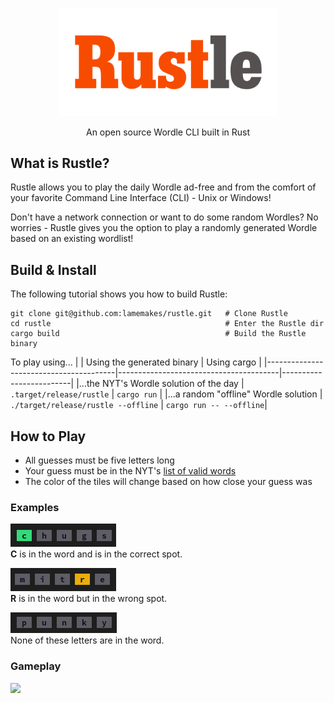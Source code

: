 <p align="center">
    <img src="docs/images/rustle_logo.png" alt="Rustle Logo" width="350px"/>
</p>
<p align="center">An open source Wordle CLI built in Rust</p>

## What is Rustle?
 
Rustle allows you to play the daily Wordle ad-free and from the comfort of your favorite Command Line Interface (CLI) - Unix or Windows!

Don't have a network connection or want to do some random Wordles? No worries - Rustle gives you the option to play a randomly generated Wordle based on an existing wordlist!

## Build & Install

The following tutorial shows you how to build Rustle:
```
git clone git@github.com:lamemakes/rustle.git   # Clone Rustle
cd rustle                                       # Enter the Rustle dir
cargo build                                     # Build the Rustle binary
```

To play using...
|                                        | Using the generated binary             | Using cargo             |
|----------------------------------------|----------------------------------------|-------------------------|
|...the NYT's Wordle solution of the day | `.target/release/rustle`               | `cargo run`             |
|...a random "offline" Wordle solution   | `./target/release/rustle --offline`    | `cargo run -- --offline`|


## How to Play

- All guesses must be five letters long
- Your guess must be in the NYT's [list of valid words](https://raw.githubusercontent.com/lamemakes/rustle/master/src/assets/wordlist.json)
- The color of the tiles will change based on how close your guess was

### Examples

![correct_letter](docs/images/correct_letter.png)
<br>**C** is in the word and is in the correct spot.

![misplaced_letter](docs/images/misplaced_letter.png)
<br>**R** is in the word but in the wrong spot.

![incorrect_letter](docs/images//incorrect_letter.png)
<br>None of these letters are in the word.

### Gameplay

<img src="docs/images/rustle_win.gif" width="50%">